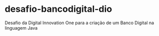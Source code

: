 # desafio-bancodigital-dio
Desafio da Digital Innovation One para a criação de um Banco Digital na linguagem Java
